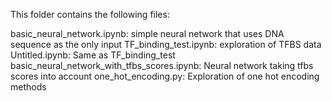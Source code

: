 This folder contains the following files:

basic_neural_network.ipynb: simple neural network that uses DNA sequence as the only input
TF_binding_test.ipynb: exploration of TFBS data
Untitled.ipynb: Same as TF_binding_test
basic_neural_network_with_tfbs_scores.ipynb: Neural network taking tfbs scores into account
one_hot_encoding.py: Exploration of one hot encoding methods
